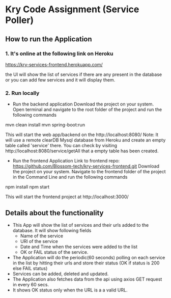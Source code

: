 # Kry Code Assignment (Service Poller)
## How to run the Application 
### 1. It's online at the following link on Heroku

https://kry-services-frontend.herokuapp.com/

the UI will show the list of services if there are any present in the database or you can add few services and it will display them.

### 2. Run locally

- Run the backend application
Download the project on your system.
Open terminal and navigate to the root folder of the project and run the following commands

mvn clean install
mvn spring-boot:run

This will start the web app/backend on the http://localhost:8080/
Note: It will use a remote clearDB Mysql database from Heroku and create an empty table called 'service' there.
You can check by visiting http://localhost:8080/service/getAll that a empty table has been created.

- Run the frontend Application
Link to frontend repo: https://github.com/Blossom-tech/kry-services-frontend.git
Download the project on your system.
Navigate to the frontend folder of the project in the Command Line and run the following commands

npm install
npm start

This will start the frontend project at http://localhost:3000/


## Details about the functionality
- This App will show the list of services and their urls added to the database. It will show following fields
  - Name of the service
  - URl of the service
  - Date and Time when the services were added to the list
  - OK or FAIL status of the service.
- The Application will do the periodic(60 seconds) polling on each service in the list by hitting their urls and store their status (OK if status is 200 else FAIL status)
- Services can be added, deleted and updated.
- The Application also fetches data from the api using axios GET request in every 60 secs.
- It shows OK status only when the URL is a a valid URL. 
